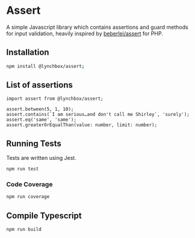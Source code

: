 # Assert

A simple Javascript library which contains assertions and guard methods for input validation, heavily inspired by [beberlei/assert](https://github.com/beberlei/assert) for PHP.

## Installation

```bash
npm install @lynchbox/assert;
```

## List of assertions

```node
import assert from @lynchbox/assert;

assert.between(5, 1, 10);
assert.contains(`I am serious…and don't call me Shirley`, 'surely');
assert.eq('same', 'same');
assert.greaterOrEqualThan(value: number, limit: number);

```

## Running Tests
Tests are written using Jest.

```bash
npm run test
```

### Code Coverage

```bash
npm run coverage
```

## Compile Typescript

```bash
npm run build
```
